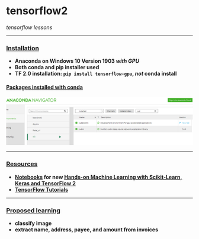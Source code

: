 # tensorflow2
*tensorflow lessons*
*****
### <ins>Installation</ins>
* **Anaconda on Windows 10 Version 1903 *with GPU***
* **Both conda and pip installer used**
* **TF 2.0 installation: `pip install tensorflow-gpu`, *not* conda install**

#### <ins>Packages installed with conda</ins>
![anaconda tf](images/cuda.PNG)

*****
### <ins>Resources</ins>
* **[Notebooks](https://github.com/ageron/handson-ml2) for new <ins>[Hands-on Machine Learning with Scikit-Learn, Keras and TensorFlow 2](https://www.amazon.com/dp/1492032646/ref=cm_sw_r_tw_dp_U_x_HWDQDb0DEX69X)</ins>**
* **[TensorFlow Tutorials](https://www.tensorflow.org/tutorials/)**


*****
### <ins>Proposed learning</ins>
* **classify image**
* **extract name, address, payee, and amount from invoices**


